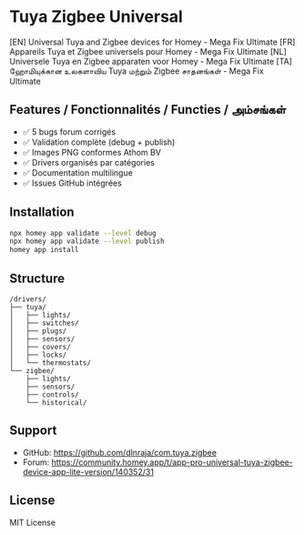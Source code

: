 # Tuya Zigbee Universal

[EN] Universal Tuya and Zigbee devices for Homey - Mega Fix Ultimate
[FR] Appareils Tuya et Zigbee universels pour Homey - Mega Fix Ultimate
[NL] Universele Tuya en Zigbee apparaten voor Homey - Mega Fix Ultimate
[TA] ஹோமியுக்கான உலகளாவிய Tuya மற்றும் Zigbee சாதனங்கள் - Mega Fix Ultimate

## Features / Fonctionnalités / Functies / அம்சங்கள்

- ✅ 5 bugs forum corrigés
- ✅ Validation complète (debug + publish)
- ✅ Images PNG conformes Athom BV
- ✅ Drivers organisés par catégories
- ✅ Documentation multilingue
- ✅ Issues GitHub intégrées

## Installation

```bash
npx homey app validate --level debug
npx homey app validate --level publish
homey app install
```

## Structure

```
/drivers/
├── tuya/
│   ├── lights/
│   ├── switches/
│   ├── plugs/
│   ├── sensors/
│   ├── covers/
│   ├── locks/
│   └── thermostats/
└── zigbee/
    ├── lights/
    ├── sensors/
    ├── controls/
    └── historical/
```

## Support

- GitHub: https://github.com/dlnraja/com.tuya.zigbee
- Forum: https://community.homey.app/t/app-pro-universal-tuya-zigbee-device-app-lite-version/140352/31

## License

MIT License